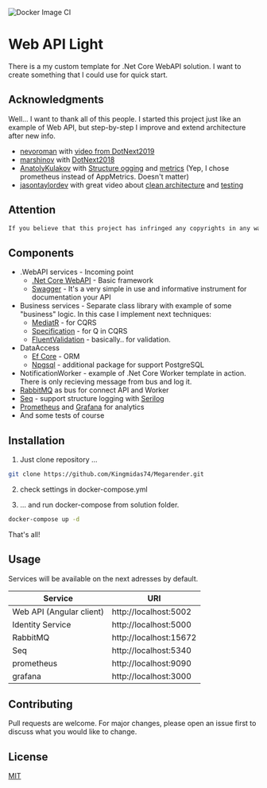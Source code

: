 ![Docker Image CI](https://github.com/Kingmidas74/Megarender/workflows/Docker%20Image%20CI/badge.svg?branch=develop)

# Web API Light

There is a my custom template for .Net Core WebAPI solution. I want to create something that I could use for quick start.

## Acknowledgments

Well... I want to thank all of this people. I started this project just like an example of Web API, but step-by-step I improve and extend architecture after new info.

* [nevoroman](https://github.com/nevoroman) with [video from DotNext2019](https://www.youtube.com/watch?v=9s_4wpzENhg)
* [marshinov](https://habr.com/ru/users/marshinov/) with [DotNext2018](https://www.youtube.com/watch?v=qJPwSvDLmQE)
* [AnatolyKulakov](https://github.com/AnatolyKulakov) with [Structure ogging](https://www.youtube.com/watch?v=wy9YbBqhHqQ) and [metrics](https://www.youtube.com/watch?v=AFB89L8DLpE) (Yep, I chose prometheus instead of AppMetrics. Doesn't matter)
* [jasontaylordev](https://github.com/jasontaylordev) with great video about [clean architecture](https://www.youtube.com/watch?v=dK4Yb6-LxAk) and [testing](https://www.youtube.com/watch?v=2UJ7mAtFuio)

## Attention
```diff
If you believe that this project has infringed any copyrights in any way or just don't want to be mention, please contact me with email kingmidas1992@gmail.com.
```

## Components

* .WebAPI services - Incoming point
    * [.Net Core WebAPI](https://docs.microsoft.com/en-us/aspnet/core/tutorials/first-web-api?view=aspnetcore-3.1&tabs=visual-studio) - Basic framework
    * [Swagger](https://swagger.io/) - It's a very simple in use and informative instrument for documentation your API
* Business services - Separate class library with example of some "business" logic. In this case I implement next techniques:
    * [MediatR](https://github.com/jbogard/MediatR) - for CQRS 
    * [Specification](https://www.c-sharpcorner.com/article/the-specification-pattern-in-c-sharp/) - for Q in CQRS
    * [FluentValidation](https://fluentvalidation.net/) - basically.. for validation.
* DataAccess
    * [Ef Core](https://github.com/dotnet/efcore) - ORM
    * [Npgsql](https://www.npgsql.org/) - additional package for support PostgreSQL
* NotificationWorker - example of .Net Core Worker template in action. There is only recieving message from bus and log it.
* [RabbitMQ](https://www.rabbitmq.com/) as bus for connect API and Worker
* [Seq](https://datalust.co/seq) - support structure logging with [Serilog](https://serilog.net/)
* [Prometheus](https://prometheus.io/) and [Grafana](https://grafana.com/) for analytics
* And some tests of course

## Installation

1) Just clone repository ...
```bash
git clone https://github.com/Kingmidas74/Megarender.git
```
2) check settings in docker-compose.yml

3) ... and run docker-compose from solution folder.
```bash
docker-compose up -d
```
That's all!

## Usage

Services will be available on the next adresses by default.

| Service       |       URI     |
| ------------- | ------------- |
| Web API (Angular client)  | http://localhost:5002  |
| Identity Service  | http://localhost:5000  |
| RabbitMQ  | http://localhost:15672  |
| Seq  | http://localhost:5340  |
| prometheus  | http://localhost:9090  |
| grafana  | http://localhost:3000  |


## Contributing
Pull requests are welcome. For major changes, please open an issue first to discuss what you would like to change.

## License
[MIT](https://choosealicense.com/licenses/mit/)